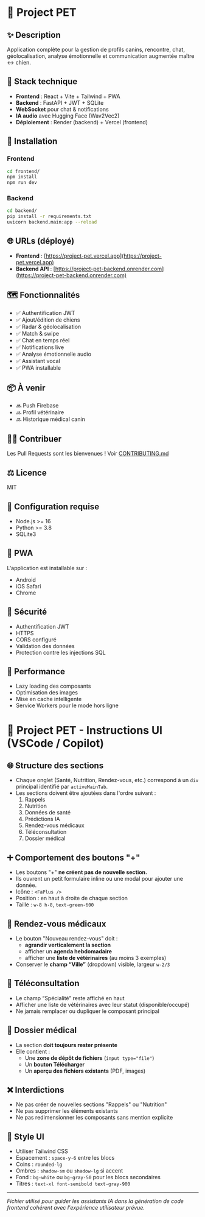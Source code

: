 # 🐶 Project PET

## ✨ Description
Application complète pour la gestion de profils canins, rencontre, chat, géolocalisation, analyse émotionnelle et communication augmentée maître ↔ chien.

## 🧱 Stack technique
- **Frontend** : React + Vite + Tailwind + PWA
- **Backend** : FastAPI + JWT + SQLite
- **WebSocket** pour chat & notifications
- **IA audio** avec Hugging Face (Wav2Vec2)
- **Déploiement** : Render (backend) + Vercel (frontend)

## 🚀 Installation
### Frontend
```bash
cd frontend/
npm install
npm run dev
```

### Backend
```bash
cd backend/
pip install -r requirements.txt
uvicorn backend.main:app --reload
```

## 🌐 URLs (déployé)
- **Frontend** : [https://project-pet.vercel.app](https://project-pet.vercel.app)
- **Backend API** : [https://project-pet-backend.onrender.com](https://project-pet-backend.onrender.com)

## 🗺️ Fonctionnalités
- ✅ Authentification JWT
- ✅ Ajout/édition de chiens
- ✅ Radar & géolocalisation
- ✅ Match & swipe
- ✅ Chat en temps réel
- ✅ Notifications live
- ✅ Analyse émotionnelle audio
- ✅ Assistant vocal
- ✅ PWA installable

## 📦 À venir
- 🔜 Push Firebase
- 🔜 Profil vétérinaire
- 🔜 Historique médical canin

## 🧑‍💻 Contribuer
Les Pull Requests sont les bienvenues ! Voir [CONTRIBUTING.md](CONTRIBUTING.md)

## ⚖️ Licence
MIT

## 🔧 Configuration requise
- Node.js >= 16
- Python >= 3.8
- SQLite3

## 📱 PWA
L'application est installable sur :
- Android
- iOS Safari
- Chrome

## 🔐 Sécurité
- Authentification JWT
- HTTPS
- CORS configuré
- Validation des données
- Protection contre les injections SQL

## 🚀 Performance
- Lazy loading des composants
- Optimisation des images
- Mise en cache intelligente
- Service Workers pour le mode hors ligne 

# 🐶 Project PET - Instructions UI (VSCode / Copilot)

## 🌐 Structure des sections
- Chaque onglet (Santé, Nutrition, Rendez-vous, etc.) correspond à un `div` principal identifié par `activeMainTab`.
- Les sections doivent être ajoutées dans l'ordre suivant :
  1. Rappels
  2. Nutrition
  3. Données de santé
  4. Prédictions IA
  5. Rendez-vous médicaux
  6. Téléconsultation
  7. Dossier médical

## ➕ Comportement des boutons "+"
- Les boutons "+" **ne créent pas de nouvelle section.**
- Ils ouvrent un petit formulaire inline ou une modal pour ajouter une donnée.
- Icône : `<FaPlus />`
- Position : en haut à droite de chaque section
- Taille : `w-8 h-8`, `text-green-600`

## 📆 Rendez-vous médicaux
- Le bouton "Nouveau rendez-vous" doit :
  - **agrandir verticalement la section**
  - afficher un **agenda hebdomadaire**
  - afficher une **liste de vétérinaires** (au moins 3 exemples)
- Conserver le **champ “Ville”** (dropdown) visible, largeur `w-2/3`

## 📡 Téléconsultation
- Le champ “Spécialité” reste affiché en haut
- Afficher une liste de vétérinaires avec leur statut (disponible/occupé)
- Ne jamais remplacer ou dupliquer le composant principal

## 📁 Dossier médical
- La section **doit toujours rester présente**
- Elle contient :
  - Une **zone de dépôt de fichiers** (`input type="file"`)
  - Un **bouton Télécharger**
  - Un **aperçu des fichiers existants** (PDF, images)

## ❌ Interdictions
- Ne pas créer de nouvelles sections "Rappels" ou "Nutrition"
- Ne pas supprimer les éléments existants
- Ne pas redimensionner les composants sans mention explicite

## 🎨 Style UI
- Utiliser Tailwind CSS
- Espacement : `space-y-6` entre les blocs
- Coins : `rounded-lg`
- Ombres : `shadow-sm` ou `shadow-lg` si accent
- Fond : `bg-white` ou `bg-gray-50` pour les blocs secondaires
- Titres : `text-xl font-semibold text-gray-900`

---

_Fichier utilisé pour guider les assistants IA dans la génération de code frontend cohérent avec l'expérience utilisateur prévue._
